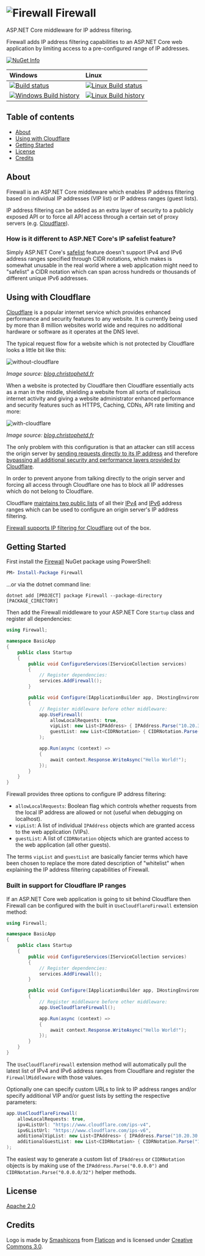 # ![Firewall](https://raw.githubusercontent.com/dustinmoris/Firewall/master/firewall.png) Firewall

ASP.NET Core middleware for IP address filtering.

Firewall adds IP address filtering capabilities to an ASP.NET Core web application by limiting access to a pre-configured range of IP addresses.

[![NuGet Info](https://buildstats.info/nuget/Firewall?includePreReleases=true)](https://www.nuget.org/packages/Firewall/)

| Windows | Linux |
| :------ | :---- |
| [![Build status](https://ci.appveyor.com/api/projects/status/6x0pse65273xp9rw/branch/develop?svg=true)](https://ci.appveyor.com/project/dustinmoris/firewall/branch/develop) | [![Linux Build status](https://travis-ci.org/dustinmoris/Firewall.svg?branch=develop)](https://travis-ci.org/dustinmoris/Firewall/builds?branch=develop) |
| [![Windows Build history](https://buildstats.info/appveyor/chart/dustinmoris/Firewall?branch=develop&includeBuildsFromPullRequest=false)](https://ci.appveyor.com/project/dustinmoris/Firewall/history?branch=develop) | [![Linux Build history](https://buildstats.info/travisci/chart/dustinmoris/Firewall?branch=develop&includeBuildsFromPullRequest=false)](https://travis-ci.org/dustinmoris/Firewall/builds?branch=develop) |

## Table of contents

- [About](#about)
- [Using with Cloudflare](#using-with-cloudflare)
- [Getting Started](#getting-started)
- [License](#license)
- [Credits](#credits)

## About

Firewall is an ASP.NET Core middleware which enables IP address filtering based on individual IP addresses (VIP list) or IP address ranges (guest lists).

IP address filtering can be added as an extra layer of security to a publicly exposed API or to force all API access through a certain set of proxy servers (e.g. [Cloudflare](https://www.cloudflare.com/)).

### How is it different to ASP.NET Core's IP safelist feature?

Simply ASP.NET Core's [safelist](https://docs.microsoft.com/en-us/aspnet/core/security/ip-safelist?view=aspnetcore-2.1) feature doesn't support IPv4 and IPv6 address ranges specified through CIDR notations, which makes is somewhat unusable in the real world where a web application might need to "safelist" a CIDR notation which can span across hundreds or thousands of different unique IPv6 addresses.

## Using with Cloudflare

[Cloudflare](https://www.cloudflare.com/) is a popular internet service which provides enhanced performance and security features to any website. It is currently being used by more than 8 million websites world wide and requires no additional hardware or software as it operates at the DNS level.

The typical request flow for a website which is not protected by Cloudflare looks a little bit like this:

![without-cloudflare](https://raw.githubusercontent.com/dustinmoris/Firewall/master/assets/without-cloudflare.png)

*Image source: [blog.christophetd.fr](https://blog.christophetd.fr/)*

When a website is protected by Cloudflare then Cloudflare essentially acts as a man in the middle, shielding a website from all sorts of malicious internet activity and giving a website administrator enhanced performance and security features such as HTTPS, Caching, CDNs, API rate limiting and more:

![with-cloudflare](https://raw.githubusercontent.com/dustinmoris/Firewall/master/assets/with-cloudflare.png)

*Image source: [blog.christophetd.fr](https://blog.christophetd.fr/)*

The only problem with this configuration is that an attacker can still access the origin server by [sending requests directly to its IP address](http://www.chokepoint.net/2017/10/exposing-server-ips-behind-cloudflare.html) and therefore [bypassing all additional security and performance layers provided by Cloudflare](https://blog.christophetd.fr/bypassing-cloudflare-using-internet-wide-scan-data/).

In order to prevent anyone from talking directly to the origin server and forcing all access through Cloudflare one has to block all IP addresses which do not belong to Cloudflare.

Cloudflare [maintains two public lists](https://www.cloudflare.com/ips/) of all their [IPv4](https://www.cloudflare.com/ips-v4) and [IPv6](https://www.cloudflare.com/ips-v6) address ranges which can be used to configure an origin server's IP address filtering.

[Firewall supports IP filtering for Cloudflare](#built-in-support-for-cloudflare-ip-ranges) out of the box.

## Getting Started

First install the [Firewall](https://www.nuget.org/packages/Firewall/) NuGet package using PowerShell:

```powershell
PM> Install-Package Firewall
```

...or via the dotnet command line:

```
dotnet add [PROJECT] package Firewall --package-directory [PACKAGE_CIRECTORY]
```

Then add the Firewall middleware to your ASP.NET Core `Startup` class and register all dependencies:

```csharp
using Firewall;

namespace BasicApp
{
    public class Startup
    {
        public void ConfigureServices(IServiceCollection services)
        {
            // Register dependencies:
            services.AddFirewall();
        }

        public void Configure(IApplicationBuilder app, IHostingEnvironment env)
        {
            // Register middleware before other middleware:
            app.UseFirewall(
                allowLocalRequests: true,
                vipList: new List<IPAddress> { IPAddress.Parse("10.20.30.40") },
                guestList: new List<CIDRNotation> { CIDRNotation.Parse("110.40.88.12/28") }
            );

            app.Run(async (context) =>
            {
                await context.Response.WriteAsync("Hello World!");
            });
        }
    }
}
```

Firewall provides three options to configure IP address filtering:

- `allowLocalRequests`: Boolean flag which controls whether requests from the local IP address are allowed or not (useful when debugging on localhost).
- `vipList`: A list of individual `IPAddress` objects which are granted access to the web application (VIPs).
- `guestList`: A list of `CIDRNotation` objects which are granted access to the web application (all other guests).

The terms `vipList` and `guestList` are basically fancier terms which have been chosen to replace the more dated description of "whitelist" when explaining the IP address filtering capabilities of Firewall.

### Built in support for Cloudflare IP ranges

If an ASP.NET Core web application is going to sit behind Cloudflare then Firewall can be configured with the built in `UseCloudflareFirewall` extension method:

```csharp
using Firewall;

namespace BasicApp
{
    public class Startup
    {
        public void ConfigureServices(IServiceCollection services)
        {
            // Register dependencies:
            services.AddFirewall();
        }

        public void Configure(IApplicationBuilder app, IHostingEnvironment env)
        {
            // Register middleware before other middleware:
            app.UseCloudflareFirewall();

            app.Run(async (context) =>
            {
                await context.Response.WriteAsync("Hello World!");
            });
        }
    }
}
```

The `UseCloudflareFirewall` extension method will automatically pull the latest list of IPv4 and IPv6 address ranges from Cloudflare and register the `FirewallMiddleware` with those values.

Optionally one can specify custom URLs to link to IP address ranges and/or specify additional VIP and/or guest lists by setting the respective parameters:

```csharp
app.UseCloudflareFirewall(
    allowLocalRequests: true,
    ipv4ListUrl: "https://www.cloudflare.com/ips-v4",
    ipv6ListUrl: "https://www.cloudflare.com/ips-v6",
    additionalVipList: new List<IPAddress> { IPAddress.Parse("10.20.30.40") },
    additionalGuestList: new List<CIDRNotation> { CIDRNotation.Parse("110.40.88.12/28") }
);
```

The easiest way to generate a custom list of `IPAddress` or `CIDRNotation` objects is by making use of the `IPAddress.Parse("0.0.0.0")` and `CIDRNotation.Parse("0.0.0.0/32")` helper methods.

## License

[Apache 2.0](https://raw.githubusercontent.com/dustinmoris/Firewall/master/LICENSE)

## Credits

Logo is made by [Smashicons](https://www.flaticon.com/authors/smashicons) from [Flaticon](https://www.flaticon.com/) and is licensed under [Creative Commons 3.0](http://creativecommons.org/licenses/by/3.0/).